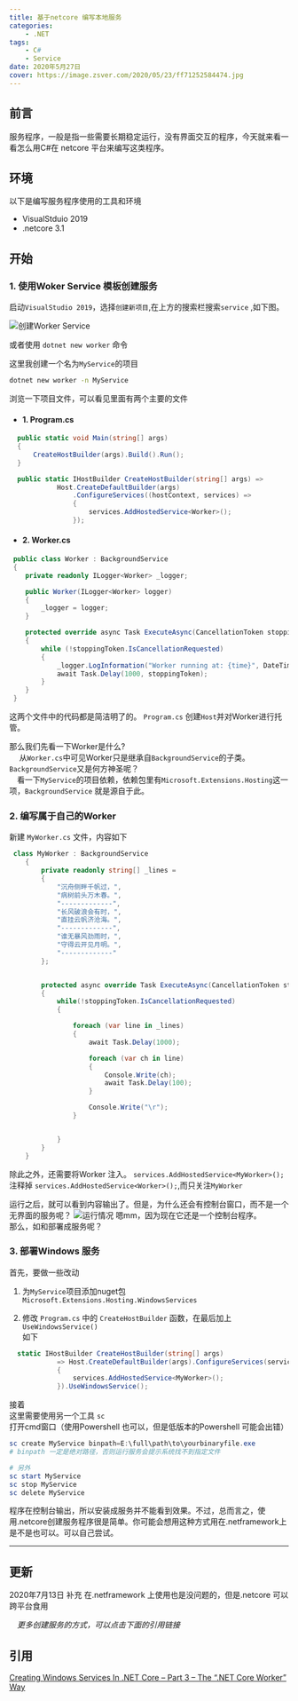 ```yaml
---
title: 基于netcore 编写本地服务
categories: 
    - .NET
tags: 
    - C#
    - Service
date: 2020年5月27日
cover: https://image.zsver.com/2020/05/23/ff71252584474.jpg
---
```


## 前言

服务程序，一般是指一些需要长期稳定运行，没有界面交互的程序，今天就来看一看怎么用C#在 netcore 平台来编写这类程序。

## 环境

以下是编写服务程序使用的工具和环境

- VisualStduio 2019
- .netcore 3.1

## 开始

### 1. 使用Woker Service 模板创建服务

启动`VisualStudio 2019`，选择`创建新项目`,在上方的搜索栏搜索`service` ,如下图。

![创建Worker Service](https://image.zsver.com/2020/06/01/45ed7d8f41ad2.png)

或者使用 `dotnet new worker` 命令

这里我创建一个名为`MyService`的项目

```bash
dotnet new worker -n MyService
```

浏览一下项目文件，可以看见里面有两个主要的文件

- ####  1. Program.cs

```csharp
  public static void Main(string[] args)
  {
      CreateHostBuilder(args).Build().Run();
  }

  public static IHostBuilder CreateHostBuilder(string[] args) =>
            Host.CreateDefaultBuilder(args)
                .ConfigureServices((hostContext, services) =>
                {
                    services.AddHostedService<Worker>();
                });
```

- ####  2. Worker.cs

```csharp
 public class Worker : BackgroundService
 {
    private readonly ILogger<Worker> _logger;

    public Worker(ILogger<Worker> logger)
    {
        _logger = logger;
    }

    protected override async Task ExecuteAsync(CancellationToken stoppingToken)
    {
        while (!stoppingToken.IsCancellationRequested)
        {
            _logger.LogInformation("Worker running at: {time}", DateTimeOffset.Now);
            await Task.Delay(1000, stoppingToken);
        }
    }
 }
```

这两个文件中的代码都是简洁明了的。
`Program.cs` 创建`Host`并对Worker进行托管。  

那么我们先看一下Worker是什么?  
 &emsp; 从`Worker.cs`中可见Worker只是继承自`BackgroundService`的子类。  
`BackgroundService`又是何方神圣呢？  
  &emsp;看一下`MyService`的项目依赖，依赖包里有`Microsoft.Extensions.Hosting`这一项，`BackgroundService` 就是源自于此。

### 2. 编写属于自己的Worker

新建 `MyWorker.cs` 文件，内容如下

```csharp
 class MyWorker : BackgroundService
    {
        private readonly string[] _lines =
        {
            "沉舟侧畔千帆过，",
            "病树前头万木春。",
            "-------------",
            "长风破浪会有时，",
            "直挂云帆济沧海。",
            "-------------",
            "谁无暴风劲雨时，",
            "守得云开见月明。",
            "-------------"
        };


        protected async override Task ExecuteAsync(CancellationToken stoppingToken)
        {
            while(!stoppingToken.IsCancellationRequested)
            {

                foreach (var line in _lines)
                {
                    await Task.Delay(1000);

                    foreach (var ch in line)
                    {
                        Console.Write(ch);
                        await Task.Delay(100);
                    }

                    Console.Write("\r");
                }


            }
        }
    }
```

除此之外，还需要将Worker 注入。
`services.AddHostedService<MyWorker>();`
注释掉 `services.AddHostedService<Worker>();`,而只关注`MyWorker`

运行之后，就可以看到内容输出了。但是，为什么还会有控制台窗口，而不是一个无界面的服务呢？
![运行情况](https://image.zsver.com/2020/06/01/1a5bde9b72a3e.gif)
嗯mm，因为现在它还是一个控制台程序。  
那么，如和部署成服务呢？  

### 3. 部署Windows 服务

首先，要做一些改动  

1. 为`MyService`项目添加nuget包 `Microsoft.Extensions.Hosting.WindowsServices`

2. 修改 `Program.cs` 中的 `CreateHostBuilder` 函数，在最后加上 `UseWindowsService()`  
如下  

```csharp
  static IHostBuilder CreateHostBuilder(string[] args)
            => Host.CreateDefaultBuilder(args).ConfigureServices(services =>
            {
                services.AddHostedService<MyWorker>();
            }).UseWindowsService();
```

接着  
这里需要使用另一个工具 `sc`  
打开cmd窗口（使用Powershell 也可以，但是低版本的Powershell 可能会出错）

```powershell
sc create MyService binpath=E:\full\path\to\yourbinaryfile.exe
# binpath 一定是绝对路径，否则运行服务会提示系统找不到指定文件

# 另外
sc start MyService
sc stop MyService
sc delete MyService

```

程序在控制台输出，所以安装成服务并不能看到效果。不过，总而言之，使用.netcore创建服务程序很是简单。你可能会想用这种方式用在.netframework上是不是也可以。可以自己尝试。  

---

## 更新

2020年7月13日 补充
在.netframework 上使用也是没问题的，但是.netcore 可以跨平台食用
  
&emsp;*更多创建服务的方式，可以点击下面的引用链接*  

## 引用

[Creating Windows Services In .NET Core – Part 3 – The “.NET Core Worker” Way](https://dotnetcoretutorials.com/2019/12/07/creating-windows-services-in-net-core-part-3-the-net-core-worker-way/)
